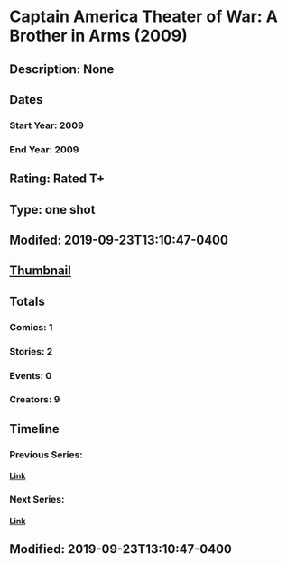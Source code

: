 # Captain America Theater of War: A Brother in Arms (2009)
## Description: None
## Dates
### Start Year: 2009
### End Year: 2009
## Rating: Rated T+
## Type: one shot
## Modifed: 2019-09-23T13:10:47-0400
## [Thumbnail](http://i.annihil.us/u/prod/marvel/i/mg/b/40/image_not_available.jpg)
## Totals
### Comics: 1
### Stories: 2
### Events: 0
### Creators: 9
## Timeline
### Previous Series: 
#### [Link]()
### Next Series: 
#### [Link]()
## Modified: 2019-09-23T13:10:47-0400